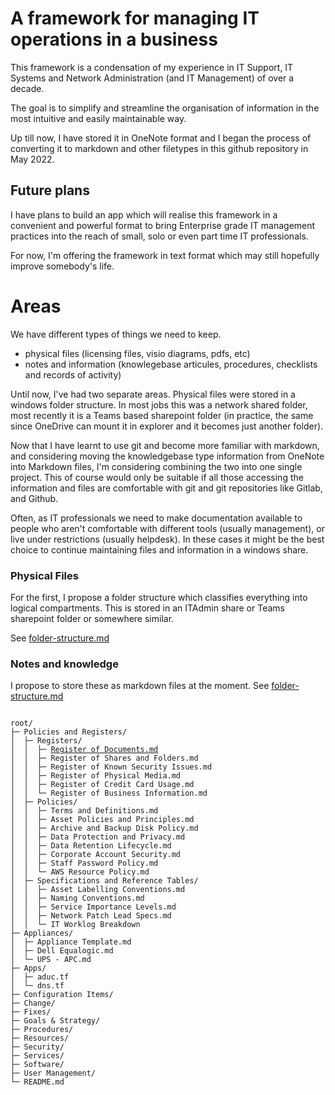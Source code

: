 # A framework for managing IT operations in a business

This framework is a condensation of my experience in IT Support, IT Systems and Network Administration (and IT Management) of over a decade.

The goal is to simplify and streamline the organisation of information in the most intuitive and easily maintainable way.

Up till now, I have stored it in OneNote format and I began the process of converting it to markdown and other filetypes in this github repository in May 2022.

## Future plans

I have plans to build an app which will realise this framework in a convenient and powerful format to bring Enterprise grade IT management practices into the reach of small, solo or even part time IT professionals.

For now, I'm offering the framework in text format which may still hopefully improve somebody's life.

# Areas

We have different types of things we need to keep.

- physical files (licensing files, visio diagrams, pdfs, etc)
- notes and information (knowlegebase articules, procedures, checklists and records of activity)

Until now, I've had two separate areas. Physical files were stored in a windows folder structure. In most jobs this was a network shared folder, most recently it is a Teams based sharepoint folder (in practice, the same since OneDrive can mount it in explorer and it becomes just another folder).

Now that I have learnt to use git and become more familiar with markdown, and considering moving the knowledgebase type information from OneNote into Markdown files, I'm considering combining the two into one single project. This of course would only be suitable if all those accessing the information and files are comfortable with git and git repositories like Gitlab, and Github.

Often, as IT professionals we need to make documentation available to people who aren't comfortable with different tools (usually management), or live under restrictions (usually helpdesk). In these cases it might be the best choice to continue maintaining files and information in a windows share.

### Physical Files

For the first, I propose a folder structure which classifies everything into logical compartments.
This is stored in an ITAdmin share or Teams sharepoint folder or somewhere similar.

See [folder-structure.md](./physical-folder-structure.md)

### Notes and knowledge

I propose to store these as markdown files at the moment.
See [folder-structure.md](./documentation-structure.md)

<pre>
<code>
root/
├─ Policies and Registers/
│  ├─ Registers/
│  │  ├─ <a href="https://github.com/gostega/itops-framework/blob/main/Documentation%20Structure/Registers/Register%20of%20Documents.md">Register of Documents.md</a>
│  │  ├─ Register of Shares and Folders.md</a>
│  │  ├─ Register of Known Security Issues.md</a>
│  │  ├─ Register of Physical Media.md</a>
│  │  ├─ Register of Credit Card Usage.md</a>
│  │  └─ Register of Business Information.md</a>
│  ├─ Policies/
│  │  ├─ Terms and Definitions.md</a>
│  │  ├─ Asset Policies and Principles.md</a>
│  │  ├─ Archive and Backup Disk Policy.md</a>
│  │  ├─ Data Protection and Privacy.md</a>
│  │  ├─ Data Retention Lifecycle.md</a>
│  │  ├─ Corporate Account Security.md</a>
│  │  ├─ Staff Password Policy.md</a>
│  │  └─ AWS Resource Policy.md</a>
│  ├─ Specifications and Reference Tables/
│  │  ├─ Asset Labelling Conventions.md</a>
│  │  ├─ Naming Conventions.md</a>
│  │  ├─ Service Importance Levels.md</a>
│  │  ├─ Network Patch Lead Specs.md</a>
│  │  └─ IT Worklog Breakdown</a>
├─ Appliances/
│  ├─ Appliance Template.md
│  ├─ Dell Equalogic.md
│  └─ UPS - APC.md
├─ Apps/
│  ├─ aduc.tf
│  └─ dns.tf
├─ Configuration Items/
├─ Change/
├─ Fixes/
├─ Goals & Strategy/
├─ Procedures/
├─ Resources/
├─ Security/
├─ Services/
├─ Software/
├─ User Management/
└─ README.md
</code>
</pre>
